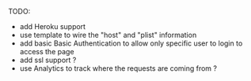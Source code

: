 

TODO:
- add Heroku support
- use template to wire the "host" and "plist" information
- add basic Basic Authentication to allow only specific user to login to access
  the page
- add ssl support ?
- use Analytics to track where the requests are coming from ?


